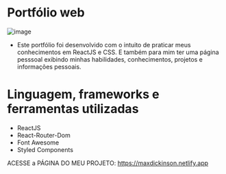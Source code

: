 # Portfólio web

![image](https://user-images.githubusercontent.com/59968647/86639998-4621f000-bfb0-11ea-89cf-e038c4304f11.png)

- Este portfólio foi desenvolvido com o intuito de praticar meus conhecimentos em ReactJS e CSS. E também para mim ter uma página pesssoal exibindo minhas habilidades, conhecimentos, projetos e informações pessoais.

# Linguagem, frameworks e ferramentas utilizadas

- ReactJS
- React-Router-Dom
- Font Awesome
- Styled Components

ACESSE a PÁGINA DO MEU PROJETO: https://maxdickinson.netlify.app
